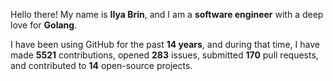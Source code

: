 Hello there! My name is **Ilya Brin**, and I am a **software engineer** with a deep love for **Golang**.

I have been using GitHub for the past **14 years**, and during that time, I have made **5521** contributions, opened **283** issues, submitted **170** pull requests, and contributed to **14** open-source projects.
